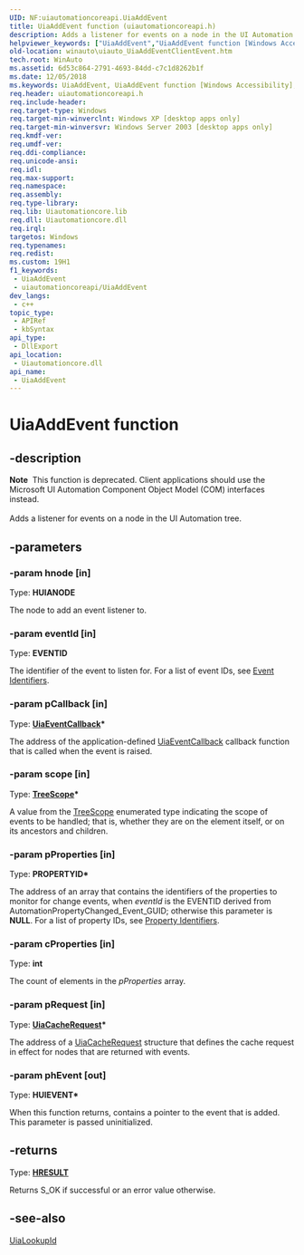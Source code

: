 ```yaml
---
UID: NF:uiautomationcoreapi.UiaAddEvent
title: UiaAddEvent function (uiautomationcoreapi.h)
description: Adds a listener for events on a node in the UI Automation tree.
helpviewer_keywords: ["UiaAddEvent","UiaAddEvent function [Windows Accessibility]","uiauto.uiauto_UiaAddEventClientEvent","uiauto_UiaAddEventClientEvent","uiautomationcoreapi/UiaAddEvent","winauto.uiauto_UiaAddEventClientEvent"]
old-location: winauto\uiauto_UiaAddEventClientEvent.htm
tech.root: WinAuto
ms.assetid: 6d53c864-2791-4693-84dd-c7c1d8262b1f
ms.date: 12/05/2018
ms.keywords: UiaAddEvent, UiaAddEvent function [Windows Accessibility], uiauto.uiauto_UiaAddEventClientEvent, uiauto_UiaAddEventClientEvent, uiautomationcoreapi/UiaAddEvent, winauto.uiauto_UiaAddEventClientEvent
req.header: uiautomationcoreapi.h
req.include-header: 
req.target-type: Windows
req.target-min-winverclnt: Windows XP [desktop apps only]
req.target-min-winversvr: Windows Server 2003 [desktop apps only]
req.kmdf-ver: 
req.umdf-ver: 
req.ddi-compliance: 
req.unicode-ansi: 
req.idl: 
req.max-support: 
req.namespace: 
req.assembly: 
req.type-library: 
req.lib: Uiautomationcore.lib
req.dll: Uiautomationcore.dll
req.irql: 
targetos: Windows
req.typenames: 
req.redist: 
ms.custom: 19H1
f1_keywords:
 - UiaAddEvent
 - uiautomationcoreapi/UiaAddEvent
dev_langs:
 - c++
topic_type:
 - APIRef
 - kbSyntax
api_type:
 - DllExport
api_location:
 - Uiautomationcore.dll
api_name:
 - UiaAddEvent
---
```


# UiaAddEvent function


## -description

<div class="alert"><b>Note</b>  This function is deprecated. Client applications should use the Microsoft UI Automation Component Object Model (COM) interfaces instead.</div><div> </div>Adds a listener for events on a node in the UI Automation tree.

## -parameters

### -param hnode [in]

Type: <b>HUIANODE</b>

The node to add an event listener to.

### -param eventId [in]

Type: <b>EVENTID</b>

The identifier of the event to listen for. For a list of event IDs, see <a href="/windows/desktop/WinAuto/uiauto-event-ids">Event Identifiers</a>.

### -param pCallback [in]

Type: <b><a href="/windows/desktop/api/uiautomationcoreapi/nc-uiautomationcoreapi-uiaeventcallback">UiaEventCallback</a>*</b>

The address of the application-defined <a href="/windows/desktop/api/uiautomationcoreapi/nc-uiautomationcoreapi-uiaeventcallback">UiaEventCallback</a> callback function that is called when the event is raised.

### -param scope [in]

Type: <b><a href="/windows/desktop/api/uiautomationclient/ne-uiautomationclient-treescope">TreeScope</a>*</b>

A value from the <a href="/windows/desktop/api/uiautomationclient/ne-uiautomationclient-treescope">TreeScope</a> enumerated type indicating the scope of events to be handled; that is, whether they are on the element itself, 
				or on its ancestors and children.

### -param pProperties [in]

Type: <b>PROPERTYID*</b>

The address of an array that contains the identifiers of the properties to monitor for change events, when <i>eventId</i> is the EVENTID derived from AutomationPropertyChanged_Event_GUID; otherwise this parameter is <b>NULL</b>. For a list of property IDs, see <a href="/windows/desktop/WinAuto/uiauto-entry-propids">Property Identifiers</a>.

### -param cProperties [in]

Type: <b>int</b>

The count of elements in the <i>pProperties</i> array.

### -param pRequest [in]

Type: <b><a href="/windows/desktop/api/uiautomationcoreapi/ns-uiautomationcoreapi-uiacacherequest">UiaCacheRequest</a>*</b>

The address of a <a href="/windows/desktop/api/uiautomationcoreapi/ns-uiautomationcoreapi-uiacacherequest">UiaCacheRequest</a> structure that defines the cache request in effect for nodes that are returned with events.

### -param phEvent [out]

Type: <b>HUIEVENT*</b>

When this function returns, contains 
				a pointer to the event that is added. 
				This parameter is passed uninitialized.

## -returns

Type: <b><a href="/windows/desktop/WinProg/windows-data-types">HRESULT</a></b>

Returns S_OK if successful or an error value otherwise.

## -see-also

<a href="/windows/desktop/api/uiautomationcoreapi/nf-uiautomationcoreapi-uialookupid">UiaLookupId</a>